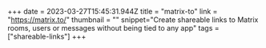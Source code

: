 +++
date = 2023-03-27T15:45:31.944Z
title = "matrix-to"
link = "https://matrix.to/"
thumbnail = ""
snippet="Create shareable links to Matrix rooms, users or messages without being tied to any app"
tags = ["shareable-links"]
+++

